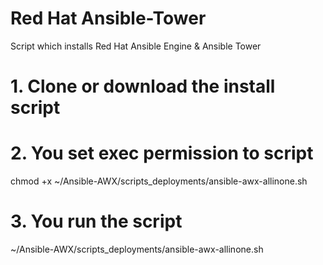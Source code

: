 # Red Hat Ansible-Tower

Script which installs Red Hat Ansible Engine & Ansible Tower

# 1. Clone or download the install script 

# 2. You set exec permission to script 
chmod +x ~/Ansible-AWX/scripts_deployments/ansible-awx-allinone.sh

# 3. You run the script 
~/Ansible-AWX/scripts_deployments/ansible-awx-allinone.sh
